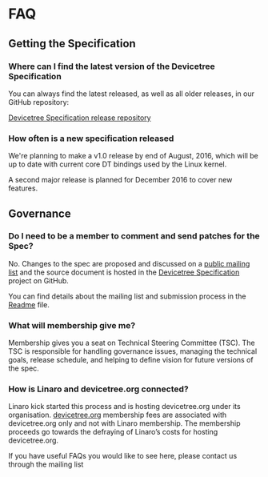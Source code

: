 # FAQ

## Getting the Specification

### Where can I find the latest version of the Devicetree Specification

You can always find the latest released, as well as all older releases,
in our GitHub repository:

[Devicetree Specification release repository](https://github.com/devicetree-org/devicetree-specification-released)

### How often is a new specification released

We're planning to make a v1.0 release by end of August, 2016,
which will be up to date with current core DT bindings used by the Linux kernel.

A second major release is planned for December 2016 to cover new features.

## Governance

### Do I need to be a member to comment and send patches for the Spec?

No. Changes to the spec are proposed and discussed on a 
[public mailing list](http://vger.kernel.org/vger-lists.html#devicetree-spec)
and the source document is hosted in the
[Devicetree Specification](https://github.com/devicetree-org/devicetree-specification)
project on GitHub.

You can find details about the mailing list and submission process in the [Readme](README.md) file.

### What will membership give me?

Membership gives you a seat on Technical Steering Committee (TSC). 
The TSC is responsible for handling governance issues, 
managing the technical goals, release schedule, 
and helping to define vision for future versions of the spec.

### How is Linaro and devicetree.org connected?

Linaro kick started this process and is hosting devicetree.org under its organisation. 
[devicetree.org](http://devicetree.org) membership fees are associated with devicetree.org
only and not with Linaro membership.
The membership proceeds go towards the defraying of Linaro’s costs for hosting devicetree.org.

If you have useful FAQs you would like to see here, please contact us through the mailing list

<!-- SPDX-License-Identifier: Apache-2.0 -->
